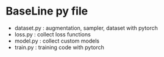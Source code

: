 # BaseLine py file
- dataset.py : augmentation, sampler, dataset with pytorch
- loss.py : collect loss functions
- model.py : collect custom models
- train.py : training code with pytorch
